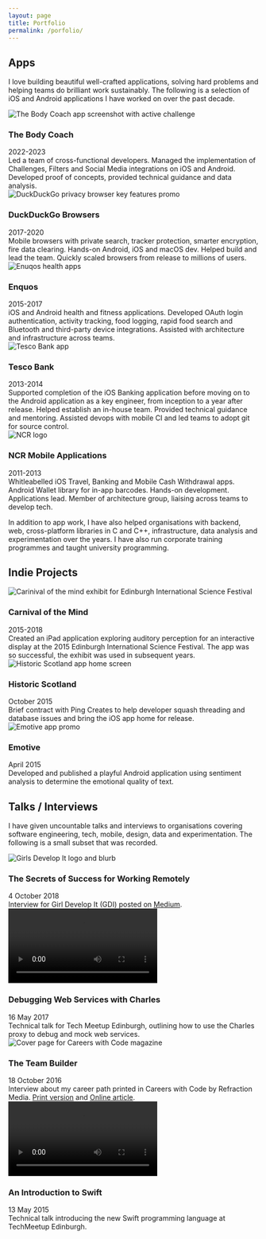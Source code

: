 ```yaml
---
layout: page
title: Portfolio
permalink: /porfolio/
---
```


## Apps

I love building beautiful well-crafted applications, solving hard problems and helping teams do brilliant work sustainably. The following is a selection of iOS and Android applications I have worked on over the past decade. 

<div class="portfolio-entry">
  <img class="portfolio-media-thin" src="/assets/portfolio_thebodycoach.png" alt="The Body Coach app screenshot with active challenge" />
  <h3>The Body Coach</h3>
  <div class="post-meta">2022-2023</div>
  Led a team of cross-functional developers. Managed the implementation of Challenges, Filters and Social Media integrations on iOS and Android. Developed proof of concepts, provided technical guidance and data analysis.
</div>

<div class="portfolio-entry">
  <img class="portfolio-media-wide" src="/assets/portfolio_ddg.png" alt="DuckDuckGo privacy browser key features promo" />
  <h3>DuckDuckGo Browsers</h3>
  <div class="post-meta">2017-2020</div>
  Mobile browsers with private search, tracker protection, smarter encryption, fire data clearing. Hands-on Android, iOS and macOS dev. Helped build and lead the team. Quickly scaled browsers from release to millions of users.
</div>

<div class="portfolio-entry">
  <img class="portfolio-media-med" src="/assets/portfolio_enquos.png" alt="Enuqos health apps" />
  <h3>Enquos</h3>
  <div class="post-meta">2015-2017</div>
  iOS and Android health and fitness applications. Developed OAuth login authentication, activity tracking, food logging, rapid food search and Bluetooth and third-party device integrations. Assisted with architecture and infrastructure across teams.
</div>

<div class="portfolio-entry">
  <img class="portfolio-media-thin" src="/assets/portfolio_tesco_bank.png" alt="Tesco Bank app" />
  <h3> Tesco Bank</h3>
  <div class="post-meta">2013-2014</div>
  Supported completion of the iOS Banking application before moving on to the Android application as a key engineer, from inception to a year after release. Helped establish an in-house team. Provided technical guidance and mentoring. Assisted devops with mobile CI and led teams to adopt git for source control.
</div>

<div class="portfolio-entry">
  <img class="portfolio-media-thin portfolio-media-rounded" src="/assets/portfolio_ncr.png" alt="NCR logo" />
  <h3> NCR Mobile Applications</h3>
  <div class="post-meta">2011-2013</div>
  Whitleabelled iOS Travel, Banking and Mobile Cash Withdrawal apps. Android Wallet library for in-app barcodes. Hands-on development. Applications lead. Member of architecture group, liaising across teams to develop tech.
</div>


In addition to app work, I have also helped organisations with backend, web, cross-platform libraries in C and C++, infrastructure, data analysis and experimentation over the years. I have also run corporate training programmes and taught university programming.


## Indie Projects

<div class="portfolio-entry">
  <img class="portfolio-media-thin portfolio-media-rounded" src="/assets/portfolio_eisf.jpeg" alt="Carinival of the mind exhibit for Edinburgh International Science Festival" />
  <h3> Carnival of the Mind </h3>
  <div class="post-meta">2015-2018</div>
  Created an iPad application exploring auditory perception for an interactive display at the 2015 Edinburgh International Science Festival. The app was so successful, the exhibit was used in subsequent years.
</div>

<div class="portfolio-entry">
  <img class="portfolio-media-thin" src="/assets/portfolio_historic_scotland.png" alt="Historic Scotland app home screen" />
  <h3> Historic Scotland</h3>
  <div class="post-meta">October 2015</div>
  Brief contract with Ping Creates to help developer squash threading and database issues and bring the iOS app home for release.
</div>

<div class="portfolio-entry">
  <img class="portfolio-media-wide" src="/assets/portfolio_emotive.png" alt="Emotive app promo" />
  <h3> Emotive</h3>
  <div class="post-meta">April 2015</div>
  Developed and published a playful Android application using sentiment analysis to determine the emotional quality of text.
</div>


## Talks / Interviews

I have given uncountable talks and interviews to organisations covering software engineering, tech, mobile, design, data and experimentation. The following is a small subset that was recorded.

<div class="portfolio-entry">
  <img class="portfolio-media-wide" src="/assets/portfolio_secrets_of_remote.png" alt="Girls Develop It logo and blurb" />
  <h3> The Secrets of Success for Working Remotely </h3>
  <div class="post-meta">4 October 2018</div>
  Interview for Girl Develop It (GDI) posted on <a href="https://medium.com/@girldevelopit/secrets-of-success-for-working-remotely-20be7c8707ea">Medium</a>.
</div>

<div class="portfolio-entry">
  <video controls class="portfolio-media-wide">
    <source src="https://media.githubusercontent.com/media/subsymbolic/subsymbolic.github.io/main/videos/portfolio_debugging_web_services_with_charles.mp4" type="video/mp4">
  </video>
  <h3> Debugging Web Services with Charles </h3>
  <div class="post-meta">16 May 2017</div>
  Technical talk for Tech Meetup Edinburgh, outlining how to use the Charles proxy to debug and mock web services.
</div>

<div class="portfolio-entry">
  <img class="portfolio-media-thin" src="/assets/portfolio_careers_with_code.png" alt="Cover page for Careers with Code magazine" />
  <h3> The Team Builder </h3>
  <div class="post-meta">18 October 2016</div>
  Interview about my career path printed in Careers with Code by Refraction Media. <a href="https://issuu.com/refractionmedia/docs/careers_with_code_australia_and_new/11">Print version</a> and <a href="https://careerswithstem.com.au/profiles/software-consultant/#gsc.tab=0">Online article</a>.
</div>

<div class="portfolio-entry">
  <video controls class="portfolio-media-wide">
    <source src="https://media.githubusercontent.com/media/subsymbolic/subsymbolic.github.io/main/videos/portfolio_an_introduction_to_swift.mp4" type="video/mp4">
  </video>
  <h3> An Introduction to Swift </h3>
  <div class="post-meta">13 May 2015</div>
  Technical talk introducing the new Swift programming language at TechMeetup Edinburgh.
</div>
